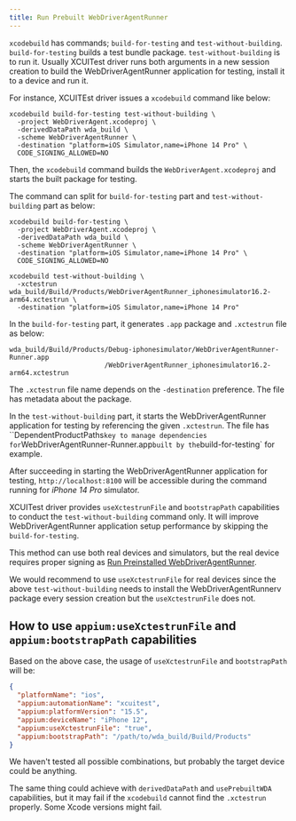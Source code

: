 ```yaml
---
title: Run Prebuilt WebDriverAgentRunner
---
```



`xcodebuild` has commands; `build-for-testing` and `test-without-building`.
`build-for-testing` builds a test bundle package. `test-without-building` is to run it.
Usually XCUITest driver runs both arguments in a new session creation to build the WebDriverAgentRunner application for testing, install it to a device and run it.

For instance, XCUITEst driver issues a `xcodebuild` command like below:

```
xcodebuild build-for-testing test-without-building \
  -project WebDriverAgent.xcodeproj \
  -derivedDataPath wda_build \
  -scheme WebDriverAgentRunner \
  -destination "platform=iOS Simulator,name=iPhone 14 Pro" \
  CODE_SIGNING_ALLOWED=NO
```

Then, the `xcodebuild` command builds the `WebDriverAgent.xcodeproj` and starts the built package for testing.

The command can split for `build-for-testing` part and `test-without-building` part as below:

```
xcodebuild build-for-testing \
  -project WebDriverAgent.xcodeproj \
  -derivedDataPath wda_build \
  -scheme WebDriverAgentRunner \
  -destination "platform=iOS Simulator,name=iPhone 14 Pro" \
  CODE_SIGNING_ALLOWED=NO
```

```
xcodebuild test-without-building \
  -xctestrun wda_build/Build/Products/WebDriverAgentRunner_iphonesimulator16.2-arm64.xctestrun \
  -destination "platform=iOS Simulator,name=iPhone 14 Pro"
```

In the `build-for-testing` part, it generates `.app` package and `.xctestrun` file as below:

```
wda_build/Build/Products/Debug-iphonesimulator/WebDriverAgentRunner-Runner.app
                        /WebDriverAgentRunner_iphonesimulator16.2-arm64.xctestrun
```

The `.xctestrun` file name depends on the `-destination` preference. The file has metadata about the package.

In the `test-without-building` part, it starts the WebDriverAgentRunner application for testing by referencing the given `.xctestrun`.
The file has ``DependentProductPaths` key to manage dependencies for `WebDriverAgentRunner-Runner.app` built by the `build-for-testing` for example.

After succeeding in starting the WebDriverAgentRunner application for testing, `http://localhost:8100` will be accessible during the command running for _iPhone 14 Pro_ simulator.

XCUITest driver provides `useXctestrunFile` and `bootstrapPath` capabilities to conduct the `test-without-building` command only.
It will improve WebDriverAgentRunner application setup performance by skipping the `build-for-testing`.

This method can use both real devices and simulators, but the real device requires proper signing as [Run Preinstalled WebDriverAgentRunner](./run-preinstalled-wda.md).

We would recommend to use `useXctestrunFile` for real devices since the above `test-without-building` needs to install the WebDriverAgentRunnerv package every session creation but the `useXctestrunFile` does not.

## How to use `appium:useXctestrunFile` and `appium:bootstrapPath` capabilities

Based on the above case, the usage of `useXctestrunFile` and `bootstrapPath` will be:

```json
{
  "platformName": "ios",
  "appium:automationName": "xcuitest",
  "appium:platformVersion": "15.5",
  "appium:deviceName": "iPhone 12",
  "appium:useXctestrunFile": "true",
  "appium:bootstrapPath": "/path/to/wda_build/Build/Products"
}
```

We haven't tested all possible combinations, but probably the target device could be anything.

The same thing could achieve with `derivedDataPath` and `usePrebuiltWDA` capabilities, but it may fail if the `xcodebuild` cannot find the `.xctestrun` properly. Some Xcode versions might fail.
